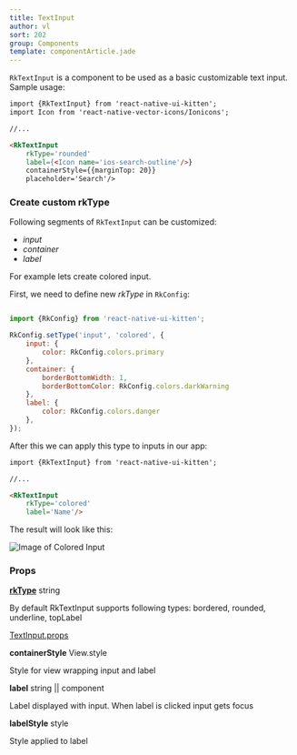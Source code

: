 ```yaml
---
title: TextInput
author: vl
sort: 202
group: Components
template: componentArticle.jade
---
```


<div class="component" image="https://thumbs.gfycat.com/ShockingComplexCowrie-size_restricted.gif"></div>

`RkTextInput` is a component to be used as a basic customizable text input. Sample usage:

```html
import {RkTextInput} from 'react-native-ui-kitten';
import Icon from 'react-native-vector-icons/Ionicons';

//... 

<RkTextInput 
    rkType='rounded' 
    label={<Icon name='ios-search-outline'/>} 
    containerStyle={{marginTop: 20}}
    placeholder='Search'/>

```

<a href="#" id="custom"></a>

### Create custom rkType

Following segments of `RkTextInput` can be customized:

- *input*  
- *container*  
- *label* 

For example lets create colored input.

First, we need to define new *rkType* in  `RkConfig`:

```javascript

import {RkConfig} from 'react-native-ui-kitten';

RkConfig.setType('input', 'colored', {
    input: {
        color: RkConfig.colors.primary
    },
    container: {
        borderBottomWidth: 1,
        borderBottomColor: RkConfig.colors.darkWarning
    },
    label: {
        color: RkConfig.colors.danger
    },
});


```

After this we can apply this type to inputs in our app: 

```html
import {RkTextInput} from 'react-native-ui-kitten';

//... 

<RkTextInput 
    rkType='colored' 
    label='Name'/>

```

The result will look like this:

![Image of Colored Input](/images/components/coloredInput.png)

### Props

<div class="doc-prop">
    <p><strong><a href="../customization#rkType">rkType</a></strong> string</p>
    <p>By default RkTextInput supports following types: bordered, rounded, underline, topLabel</p>
</div>

<div class="doc-prop">
    <p><a href="https://facebook.github.io/react-native/docs/textinput.html#props" target="_blank">TextInput.props</a></p>
</div>

<div class="doc-prop">
    <p><strong>containerStyle</strong> View.style</p>
    <p>Style for view wrapping input and label</p>
</div>

<div class="doc-prop">
    <p><strong>label</strong> string || component</p>
    <p>Label displayed with input. When label is clicked input gets focus</p>
</div>

<div class="doc-prop">
    <p><strong>labelStyle</strong> style</p>
    <p>Style applied to label</p>
</div>